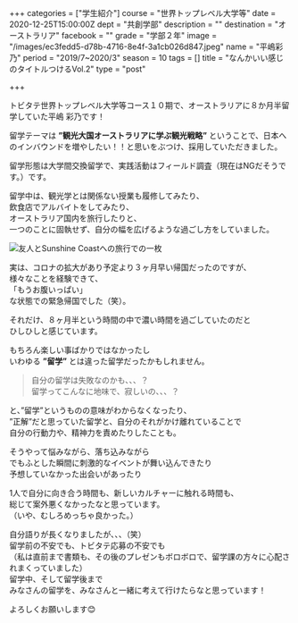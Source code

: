 +++
categories = ["学生紹介"]
course = "世界トップレベル大学等"
date = 2020-12-25T15:00:00Z
dept = "共創学部"
description = ""
destination = "オーストラリア"
facebook = ""
grade = "学部２年"
image = "/images/ec3fedd5-d78b-4716-8e4f-3a1cb026d847.jpeg"
name = "平嶋彩乃"
period = "2019/7~2020/3"
season = 10
tags = []
title = "なんかいい感じのタイトルつけるVol.2"
type = "post"

+++

トビタテ世界トップレベル大学等コース１０期で、オーストラリアに８か月半留学していた平嶋 彩乃です！

留学テーマは **”観光大国オーストラリアに学ぶ観光戦略”** ということで、日本へのインバウンドを増やしたい！！と思いをぶつけ、採用していただきました。

留学形態は大学間交換留学で、実践活動はフィールド調査（現在はNGだそうです。）です。

留学中は、観光学とは関係ない授業も履修してみたり、  
飲食店でアルバイトをしてみたり、  
オーストラリア国内を旅行したりと、  
一つのことに固執せず、自分の幅を広げるような過ごし方をしていました。

![](/images/6ead161c-d928-4850-9153-e7df5638e8fc.jpeg "友人とSunshine Coastへの旅行での一枚")

実は、コロナの拡大があり予定より３ヶ月早い帰国だったのですが、  
様々なことを経験できて、  
「もうお腹いっぱい」  
な状態での緊急帰国でした（笑）。

それだけ、８ヶ月半という時間の中で濃い時間を過ごしていたのだと  
ひしひしと感じています。

もちろん楽しい事ばかりではなかったし  
いわゆる **”**留学**”** とは違った留学だったかもしれません。

>   
> 自分の留学は失敗なのかも、、、？  
> 留学ってこんなに地味で、寂しいの、、、？

と、”留学”というものの意味がわからなくなったり、  
”正解”だと思っていた留学と、自分のそれがかけ離れていることで  
自分の行動力や、精神力を責めたりしたことも。

そうやって悩みながら、落ち込みながら  
でもふとした瞬間に刺激的なイベントが舞い込んできたり  
予想していなかった出会いがあったり

1人で自分に向き合う時間も、新しいカルチャーに触れる時間も、  
総じて案外悪くなかったなと思っています。  
（いや、むしろめっちゃ良かった。）

自分語りが長くなりましたが、、、（笑）  
留学前の不安でも、トビタテ応募の不安でも  
（私は直前まで書類も、その後のプレゼンもボロボロで、留学課の方々に心配されまくっていました）  
留学中、そして留学後まで  
みなさんの留学を、みなさんと一緒に考えて行けたらなと思っています！

よろしくお願いします😊